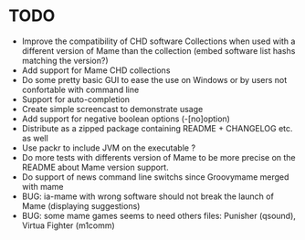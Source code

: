 TODO
====

-   Improve the compatibility of CHD software Collections when used with 
    a different version of Mame than the collection 
    (embed software list hashs matching the version?)
-   Add support for Mame CHD collections
-   Do some pretty basic GUI to ease the use on Windows or by users not 
    confortable with command line
-   Support for auto-completion
-   Create simple screencast to demonstrate usage
-   Add support for negative boolean options (-[no]option)
-   Distribute as a zipped package containing README + CHANGELOG etc. as
    well
-   Use packr to include JVM on the executable ?
-   Do more tests with differents version of Mame to be more precise on the
    README about Mame version support.
-   Do support of news command line switchs since Groovymame merged with
    mame
-   BUG: ia-mame <system> <software> with wrong software should not break
    the launch of Mame (displaying suggestions)
-   BUG: some mame games seems to need others files: Punisher (qsound),
    Virtua Fighter (m1comm) 
